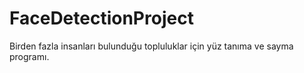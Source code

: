 # FaceDetectionProject
 Birden fazla insanları bulunduğu topluluklar için yüz tanıma ve sayma programı.
